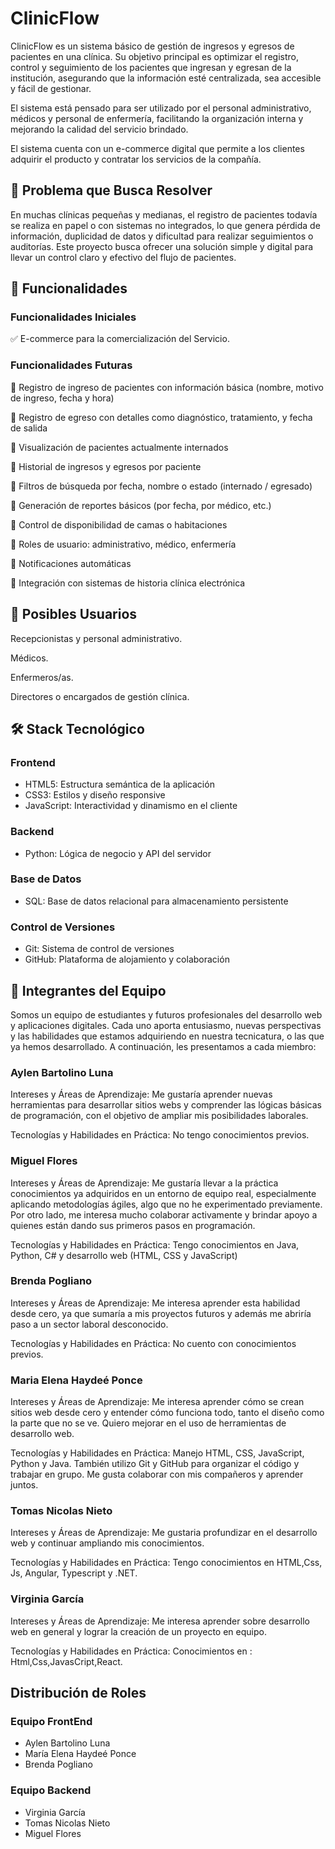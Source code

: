 # ClinicFlow
ClinicFlow es un sistema básico de gestión de ingresos y egresos de pacientes en una clínica. Su objetivo principal es optimizar el registro, control y seguimiento de los pacientes que ingresan y egresan de la institución, asegurando que la información esté centralizada, sea accesible y fácil de gestionar. 

El sistema está pensado para ser utilizado por el personal administrativo, médicos y personal de enfermería, facilitando la organización interna y mejorando la calidad del servicio brindado.

El sistema cuenta con un e-commerce digital que permite a los clientes adquirir el producto y contratar los servicios de la compañía.

## 🎯 Problema que Busca Resolver

En muchas clínicas pequeñas y medianas, el registro de pacientes todavía se realiza en papel o con sistemas no integrados, lo que genera pérdida de información, duplicidad de datos y dificultad para realizar seguimientos o auditorías. Este proyecto busca ofrecer una solución simple y digital para llevar un control claro y efectivo del flujo de pacientes.


## 🚀 Funcionalidades
### Funcionalidades Iniciales
✅ E-commerce para la comercialización del Servicio.

### Funcionalidades Futuras

🔲 Registro de ingreso de pacientes con información básica (nombre, motivo de ingreso, fecha y hora)

🔲 Registro de egreso con detalles como diagnóstico, tratamiento, y fecha de salida

🔲 Visualización de pacientes actualmente internados

🔲 Historial de ingresos y egresos por paciente

🔲 Filtros de búsqueda por fecha, nombre o estado (internado / egresado)

🔲 Generación de reportes básicos (por fecha, por médico, etc.)

🔲 Control de disponibilidad de camas o habitaciones

🔲 Roles de usuario: administrativo, médico, enfermería

🔲 Notificaciones automáticas

🔲 Integración con sistemas de historia clínica electrónica

## 👥 Posibles Usuarios

Recepcionistas y personal administrativo.

Médicos.

Enfermeros/as.

Directores o encargados de gestión clínica.

## 🛠️ Stack Tecnológico
### Frontend
- HTML5: Estructura semántica de la aplicación
- CSS3: Estilos y diseño responsive
- JavaScript: Interactividad y dinamismo en el cliente

### Backend
- Python: Lógica de negocio y API del servidor

### Base de Datos
- SQL: Base de datos relacional para almacenamiento persistente

### Control de Versiones
- Git: Sistema de control de versiones
- GitHub: Plataforma de alojamiento y colaboración

## 👥 Integrantes del Equipo

Somos un equipo de estudiantes y futuros profesionales del desarrollo web y aplicaciones digitales. Cada uno aporta entusiasmo, nuevas perspectivas y las habilidades que estamos adquiriendo en nuestra tecnicatura, o las que ya hemos desarrollado. A continuación, les presentamos a cada miembro:

### Aylen Bartolino Luna

Intereses y Áreas de Aprendizaje: Me gustaría aprender nuevas herramientas para desarrollar sitios webs y comprender las lógicas básicas de programación, con el objetivo de ampliar mis posibilidades laborales.

Tecnologías y Habilidades en Práctica: No tengo conocimientos previos.

### Miguel Flores

Intereses y Áreas de Aprendizaje: Me gustaría llevar a la práctica conocimientos ya adquiridos en un entorno de equipo real, especialmente aplicando metodologías ágiles, algo que no he experimentado previamente. Por otro lado, me interesa mucho colaborar activamente y brindar apoyo a quienes están dando sus primeros pasos en programación.

Tecnologías y Habilidades en Práctica: Tengo conocimientos en Java, Python, C# y desarrollo web (HTML, CSS y JavaScript)

### Brenda Pogliano

Intereses y Áreas de Aprendizaje: Me interesa aprender esta habilidad desde cero, ya que sumaría a mis proyectos futuros y además me abriría paso a un sector laboral desconocido.

Tecnologías y Habilidades en Práctica: No cuento con conocimientos previos.

### Maria Elena Haydeé Ponce

Intereses y Áreas de Aprendizaje: Me interesa aprender cómo se crean sitios web desde cero y entender cómo funciona todo, tanto el diseño como la parte que no se ve. Quiero mejorar en el uso de herramientas de desarrollo web.

Tecnologías y Habilidades en Práctica: Manejo HTML, CSS, JavaScript, Python y Java. También utilizo Git y GitHub para organizar el código y trabajar en grupo. Me gusta colaborar con mis compañeros y aprender juntos.

### Tomas Nicolas Nieto

Intereses y Áreas de Aprendizaje: Me gustaria profundizar en el desarrollo web y continuar ampliando mis conocimientos.

Tecnologías y Habilidades en Práctica: Tengo conocimientos en HTML,Css, Js, Angular, Typescript y .NET.

### Virginia García

Intereses y Áreas de Aprendizaje: Me interesa aprender sobre desarrollo web en general y lograr la creación de un proyecto en equipo.

Tecnologías y Habilidades en Práctica: Conocimientos en : Html,Css,JavasCript,React.

## Distribución de Roles
### Equipo FrontEnd
- Aylen Bartolino Luna
- María Elena Haydeé Ponce
- Brenda Pogliano
### Equipo Backend
- Virginia García
- Tomas Nicolas Nieto
- Miguel Flores
